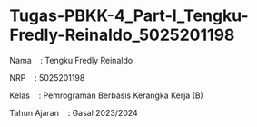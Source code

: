 # Tugas-PBKK-4_Part-I_Tengku-Fredly-Reinaldo_5025201198

Nama&nbsp;&nbsp;&nbsp;&nbsp;: Tengku Fredly Reinaldo

NRP&nbsp;&nbsp;&nbsp;&nbsp;: 5025201198

Kelas&nbsp;&nbsp;&nbsp;&nbsp;: Pemrograman Berbasis Kerangka Kerja (B)

Tahun Ajaran&nbsp;&nbsp;&nbsp;&nbsp;: Gasal 2023/2024
